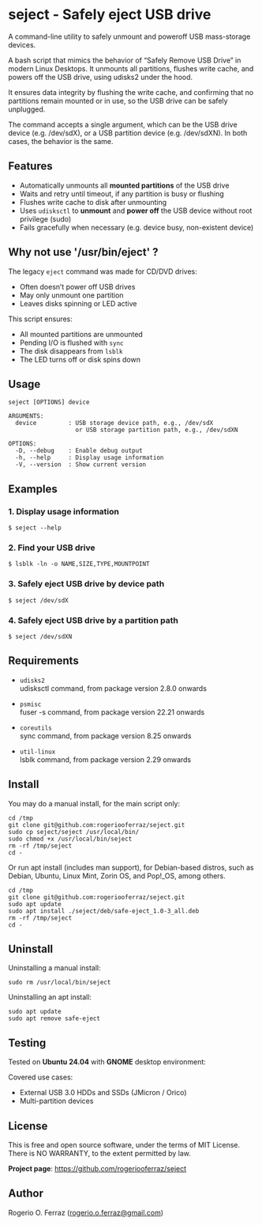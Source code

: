 # seject - Safely eject USB drive

A command-line utility to safely unmount and poweroff USB mass-storage devices.

A bash script that mimics the behavior of “Safely Remove USB Drive” in modern
Linux Desktops. It unmounts all partitions, flushes write cache, and powers off
the USB drive, using udisks2 under the hood.

It ensures data integrity by flushing the write cache, and confirming that no
partitions remain mounted or in use, so the USB drive can be safely unplugged.

The command accepts a single argument, which can be the USB drive device
(e.g. /dev/sdX), or a USB partition device (e.g. /dev/sdXN). In both cases,
the behavior is the same.

## Features

- Automatically unmounts all **mounted partitions** of the USB drive
- Waits and retry until timeout, if any partition is busy or flushing
- Flushes write cache to disk after unmounting
- Uses `udisksctl` to **unmount** and **power off** the USB device without
root privilege (sudo)
- Fails gracefully when necessary (e.g. device busy, non-existent device)

## Why not use '/usr/bin/eject' ?

The legacy `eject` command was made for CD/DVD drives:

- Often doesn’t power off USB drives
- May only unmount one partition
- Leaves disks spinning or LED active

This script ensures:

- All mounted partitions are unmounted
- Pending I/O is flushed with `sync`
- The disk disappears from `lsblk`
- The LED turns off or disk spins down

## Usage

```
seject [OPTIONS] device

ARGUMENTS:
  device         : USB storage device path, e.g., /dev/sdX
                   or USB storage partition path, e.g., /dev/sdXN

OPTIONS:
  -D, --debug    : Enable debug output
  -h, --help     : Display usage information
  -V, --version  : Show current version
```

## Examples

### 1. Display usage information
```
$ seject --help
```

### 2. Find your USB drive
```
$ lsblk -ln -o NAME,SIZE,TYPE,MOUNTPOINT
```

### 3. Safely eject USB drive by device path
```
$ seject /dev/sdX
```

### 4. Safely eject USB drive by a partition path
```
$ seject /dev/sdXN
```

## Requirements

- `udisks2`<br>
udisksctl command, from package version 2.8.0 onwards

- `psmisc`<br>
fuser -s command, from package version 22.21 onwards

- `coreutils`<br>
sync command, from package version 8.25 onwards

- `util-linux`<br>
lsblk command, from package version 2.29 onwards

## Install

You may do a manual install, for the main script only:

```
cd /tmp
git clone git@github.com:rogeriooferraz/seject.git
sudo cp seject/seject /usr/local/bin/
sudo chmod +x /usr/local/bin/seject
rm -rf /tmp/seject
cd -
```

Or run apt install (includes man support), for Debian-based distros, such as
Debian, Ubuntu, Linux Mint, Zorin OS, and Pop!_OS, among others.

```
cd /tmp
git clone git@github.com:rogeriooferraz/seject.git
sudo apt update
sudo apt install ./seject/deb/safe-eject_1.0-3_all.deb
rm -rf /tmp/seject
cd -
```

## Uninstall

Uninstalling a manual install:

```
sudo rm /usr/local/bin/seject
```

Uninstalling an apt install:

```
sudo apt update
sudo apt remove safe-eject
```

## Testing

Tested on **Ubuntu 24.04** with **GNOME** desktop environment:

Covered use cases:
- External USB 3.0 HDDs and SSDs (JMicron / Orico)
- Multi-partition devices

## License

This is free and open source software, under the terms of MIT License.<br>
There is NO WARRANTY, to the extent permitted by law.

**Project page**: https://github.com/rogeriooferraz/seject

## Author

Rogerio O. Ferraz (<rogerio.o.ferraz@gmail.com>)
